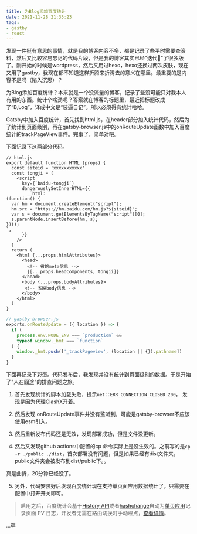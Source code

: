 ```yaml
---
title: 为Blog添加百度统计
date: 2021-11-28 21:35:23
tags:
- gastby
- react
---
```


发现一件挺有意思的事情，就是我的博客内容不多，都是记录了些平时需要查资料，然后又比较容易忘记的代码片段，但是我的博客其实已经"迭代🤔"了很多版了。刚开始的时候是wordpress，然后又用过hexo，hexo还换过两次皮肤，现在又用了gastby，我现在都不知道这样折腾来折腾去的意义在哪里。最重要的是内容不是吗（陷入沉思）？

为Blog添加百度统计？本来就是一个没流量的博客，记录了些没可能只对我本人有用的东西。统计个啥劲呢？答案就在博客的标题里，最近把标题改成了“B,Log”，译成中文是“装逼日记”。所以必须得有统计哈哈。

Gatsby中加入百度统计，首先找到html.js，在header部分加入统计代码，然后为了统计到页面级别，再在gatsby-browser.js中的onRouteUpdate函数中加入百度统计的trackPageView事件。完事了，简单对吧。

下面记录下这两部分代码。

```react
// html.js
export default function HTML (props) {
  const siteid = 'xxxxxxxxxxx'
  const tongji = (
    <script
      key={`baidu-tongji`}
      dangerouslySetInnerHTML={{
        __html: `
(function() {
  var hm = document.createElement("script");
  hm.src = "https://hm.baidu.com/hm.js?${siteid}";
  var s = document.getElementsByTagName("script")[0]; 
  s.parentNode.insertBefore(hm, s);
})();
`,
      }}
    />
  )
  return (
    <html {...props.htmlAttributes}>
      <head>
        <!-- 省略meta信息 -->
        {[...props.headComponents, tongji]}
      </head>
      <body {...props.bodyAttributes}>
       <!-- 省略body信息 -->
      </body>
    </html>
  )
}
```

```js
// gastby-browser.js
exports.onRouteUpdate = ({ location }) => {
  if (
    process.env.NODE_ENV === `production` &&
    typeof window._hmt === `function`
  ) {
    window._hmt.push(['_trackPageview', (location || {}).pathname])
  }
}
```

下面再记录下彩蛋。代码发布后，我发现并没有统计到页面级别的数据。于是开始了"人在囧途"的排查问题之旅。

1. 首先发现统计的脚本加载失败，提示`net::ERR_CONNECTION_CLOSED 200`， 发现是因为代理ClashX开着。

2. 然后发现 onRouteUpdate事件并没有监听到，可能是gatsby-browser不应该使用esm引入。

3. 然后重新发布代码还是无效，发现部署成功，但是文件没更新。

4. 然后又发现github actions中配置的cp 命令实际上是没生效的。之前写的是`cp -r ./public ./dist`，首次部署没有问题，但是如果已经有dist文件夹，public文件夹会被发布到dist/public下。。

真是曲折，20分钟已经没了。

5. 另外，代码安装好后发现百度统计现在支持单页面应用数据统计了。只需要在配置中打开开关即可。

> 启用之后，百度统计会基于[History API](https://developer.mozilla.org/en-US/docs/Web/API/History_API)或者[hashchange](https://developer.mozilla.org/en-US/docs/Web/API/Window/hashchange_event)自动为[单页应用](https://baike.baidu.com/item/SPA/17536313)记录页面 PV 日志，开发者无需在路由切换时手动埋点，[查看详情](https://tongji.baidu.com/web/help/article?id=324&type=0)。

…卒
